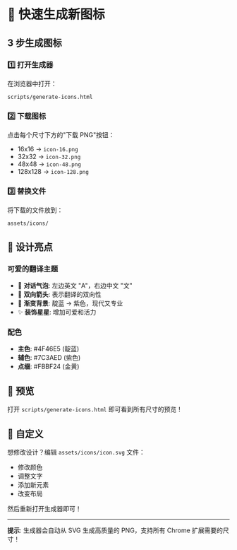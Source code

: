 # 🎨 快速生成新图标

## 3 步生成图标

### 1️⃣ 打开生成器
在浏览器中打开：
```
scripts/generate-icons.html
```

### 2️⃣ 下载图标
点击每个尺寸下方的"下载 PNG"按钮：
- 16x16 → `icon-16.png`
- 32x32 → `icon-32.png`
- 48x48 → `icon-48.png`
- 128x128 → `icon-128.png`

### 3️⃣ 替换文件
将下载的文件放到：
```
assets/icons/
```

## 🎯 设计亮点

### 可爱的翻译主题
- 💬 **对话气泡**: 左边英文 "A"，右边中文 "文"
- 🔄 **双向箭头**: 表示翻译的双向性
- 🌈 **渐变背景**: 靛蓝 → 紫色，现代又专业
- ✨ **装饰星星**: 增加可爱和活力

### 配色
- **主色**: #4F46E5 (靛蓝)
- **辅色**: #7C3AED (紫色)
- **点缀**: #FBBF24 (金黄)

## 📸 预览

打开 `scripts/generate-icons.html` 即可看到所有尺寸的预览！

## 🔧 自定义

想修改设计？编辑 `assets/icons/icon.svg` 文件：
- 修改颜色
- 调整文字
- 添加新元素
- 改变布局

然后重新打开生成器即可！

---

**提示**: 生成器会自动从 SVG 生成高质量的 PNG，支持所有 Chrome 扩展需要的尺寸！
